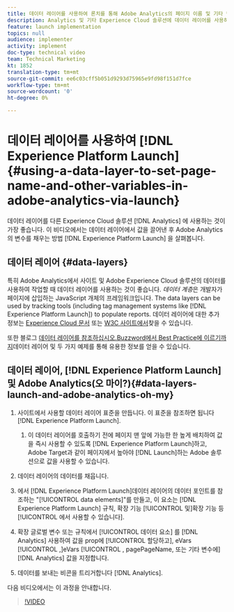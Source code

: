 ```yaml
---
title: 데이터 레이어를 사용하여 론치를 통해 Adobe Analytics의 페이지 이름 및 기타 변수 설정
description: Analytics 및 기타 Experience Cloud 솔루션에 데이터 레이어를 사용하는 것이 가장 좋습니다. 이 비디오에서는 값을 데이터 레이어에서 끌어낸 다음 Launch에서 사용하여 Adobe Analytics의 변수를 채우는 방법을 살펴봅니다.
feature: launch implementation
topics: null
audience: implementer
activity: implement
doc-type: technical video
team: Technical Marketing
kt: 1852
translation-type: tm+mt
source-git-commit: ee6c03cff5b051d9293d75965e9fd98f151d7fce
workflow-type: tm+mt
source-wordcount: '0'
ht-degree: 0%

---
```



# 데이터 레이어를 사용하여 [!DNL Experience Platform Launch] {#using-a-data-layer-to-set-page-name-and-other-variables-in-adobe-analytics-via-launch}

데이터 레이어를 다른 Experience Cloud 솔루션 [!DNL Analytics] 에 사용하는 것이 가장 좋습니다. 이 비디오에서는 데이터 레이어에서 값을 끌어낸 후 Adobe Analytics의 변수를 채우는 방법 [!DNL Experience Platform Launch] 을 살펴봅니다.

## 데이터 레이어 {#data-layers}

특히 Adobe Analytics에서 사이트 및 Adobe Experience Cloud 솔루션의 데이터를 사용하여 작업할 때 데이터 레이어를 사용하는 것이 좋습니다. _데이터 계층_&#x200B;은 개발자가 페이지에 삽입하는 JavaScript 개체의 프레임워크입니다. The data layers can be used by tracking tools (including tag management systems like [!DNL Experience Platform Launch]) to populate reports. 데이터 레이어에 대한 추가 정보는 [Experience Cloud 문서](https://marketing.adobe.com/resources/help/en_US/sc/implement/ref-data-layer.html) 또는 [W3C 사이트에서](https://www.w3.org/)찾을 수 있습니다.

또한 블로그 [데이터 레이어를 참조하십시오.Buzzword에서 Best Practice에 이르기까지](https://theblog.adobe.com/data-layers-buzzword-best-practice/)데이터 레이어 및 두 가지 예제를 통해 유용한 정보를 얻을 수 있습니다.

## 데이터 레이어, [!DNL Experience Platform Launch]및 Adobe Analytics(오 마이?){#data-layers-launch-and-adobe-analytics-oh-my}

1. 사이트에서 사용할 데이터 레이어 표준을 만듭니다. 이 표준을 참조하면 됩니다 [!DNL Experience Platform Launch].

   1. 이 데이터 레이어를 호출하기 전에 페이지 맨 앞에 가능한 한 높게 배치하여 값을 즉시 사용할 수 있도록 [!DNL Experience Platform Launch]하고, Adobe Target과 같이 페이지에서 높아야 [!DNL Launch]하는 Adobe 솔루션으로 값을 사용할 수 있습니다.

1. 데이터 레이어의 데이터를 채웁니다.
1. 에서 [!DNL Experience Platform Launch]데이터 레이어의 데이터 포인트를 참조하는 &quot;[!UICONTROL data elements]&quot;를 만들고, 이 요소는 [!DNL Experience Platform Launch] 규칙, 확장 기능 [!UICONTROL 및]확장 기능 등 [!UICONTROL 에서 사용할 수 있습니다].
1. 확장 글로벌 변수 또는 규칙에서 [!UICONTROL 데이터 요소] 를 [!DNL Analytics] 사용하여 값을 prop에 [!UICONTROL 할당하고], eVars [!UICONTROL ,]eVars [!UICONTROL , pagePageName, 또는 기타 변수에][!DNL Analytics] 값을 지정합니다.
1. 데이터를 보내는 비콘을 트리거합니다 [!DNL Analytics].

다음 비디오에서는 이 과정을 안내합니다.

>[!VIDEO](https://video.tv.adobe.com/v/25899/?quality=12)

